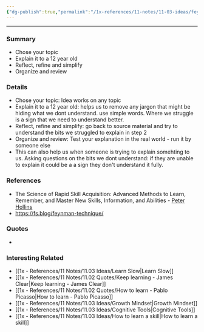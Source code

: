 ```yaml
---
{"dg-publish":true,"permalink":"/1x-references/11-notes/11-03-ideas/feynman-technique-of-learning/","title":"Feynman technique of learning","created":"2024-02-14T20:18:32.241+03:00","updated":"2024-02-14T20:18:32.241+03:00"}
---
```


---

### Summary
- Chose your topic
- Explain it to a 12 year old
- Reflect, refine and simplify
- Organize and review

### Details
- Chose your topic: Idea works on any topic
- Explain it to a 12 year old: helps us to remove any jargon that might be hiding what we dont understand. use simple words. Where we struggle is a sign that we need to understand better.
- Reflect, refine and simplify: go back to source material and try to understand the bits we struggled to explain in step 2
- Organize and review: Test your explanation in the real world - run it by someone else
- This can also help us when someone is trying to explain somehting to us. Asking questions on the bits we dont understand: if they are unable to explain it could be a a sign they don't understand it fully.

### References
- The Science of Rapid Skill Acquisition: Advanced Methods to Learn, Remember, and Master New Skills, Information, and Abilities - [Peter Hollins](https://www.goodreads.com/author/show/16593818.Peter_Hollins)
- https://fs.blog/feynman-technique/

### Quotes
-

### Interesting Related
- [[1x - References/11 Notes/11.03 Ideas/Learn Slow\|Learn Slow]]
- [[1x - References/11 Notes/11.02 Quotes/Keep learning - James Clear\|Keep learning - James Clear]]
- [[1x - References/11 Notes/11.02 Quotes/How to learn - Pablo Picasso\|How to learn - Pablo Picasso]]
- [[1x - References/11 Notes/11.03 Ideas/Growth Mindset\|Growth Mindset]]
- [[1x - References/11 Notes/11.03 Ideas/Cognitive Tools\|Cognitive Tools]]
- [[1x - References/11 Notes/11.03 Ideas/How to learn a skill\|How to learn a skill]]